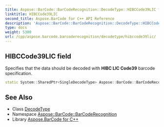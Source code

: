 ```yaml
---
title: Aspose::BarCode::BarCodeRecognition::DecodeType::HIBCCode39LIC field
linktitle: HIBCCode39LIC
second_title: Aspose.BarCode for C++ API Reference
description: 'Aspose::BarCode::BarCodeRecognition::DecodeType::HIBCCode39LIC field. Specifies that the data should be decoded with HIBC LIC Code39 barcode specification in C++.'
type: docs
weight: 5300
url: /cpp/aspose.barcode.barcoderecognition/decodetype/hibccode39lic/
---
```

## HIBCCode39LIC field


Specifies that the data should be decoded with **HIBC LIC Code39** barcode specification.

```cpp
static System::SharedPtr<SingleDecodeType> Aspose::BarCode::BarCodeRecognition::DecodeType::HIBCCode39LIC
```




## See Also

* Class [DecodeType](../)
* Namespace [Aspose::BarCode::BarCodeRecognition](../../)
* Library [Aspose.BarCode for C++](../../../)
